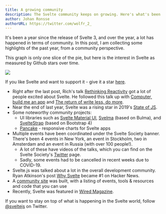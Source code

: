 ```yaml
---
title: A growing community
description: The Svelte community keeps on growing. Here's what's been happening over the past year.
author: Johan Ronsse
authorURL: https://twitter.com/wolfr_2_
---
```


It's been a year since the release of Svelte 3, and over the year, a lot has happened in terms of community. In this post, I am collecting some highlights of the past year, from a community perspective.

This graph is only one slice of the pie, but here is the interest in Svelte as measured by Github stars over time.

<img src="/blog/graph.png" style="max-width: 100%;">

If you like Svelte and want to support it - give it a star [here](https://github.com/sveltejs/svelte).

* Right after the last post, Rich's talk [Rethinking Reactivity](https://www.youtube.com/watch?v=AdNJ3fydeao) got a lot of people excited about Svelte. He followed this talk up with [Computer, build me an app](https://www.youtube.com/watch?v=qqt6YxAZoOc) and [The return of write less, do more](https://www.youtube.com/watch?v=BzX4aTRPzno).
* Near the end of last year, Svelte was a rising star in 2019's [State of JS](https://2019.stateofjs.com/front-end-frameworks/).
* Some noteworthy community projects:
    * UI libraries such as [Svelte Material UI](https://github.com/hperrin/svelte-material-ui), [Svelma](https://github.com/c0bra/svelma) (based on Bulma), and [SvelteStrap](https://github.com/bestguy/sveltestrap) (based on Bootstrap 4)
    * [Pancake](https://pancake-charts.surge.sh/) - responsive charts for Svelte apps
* Multiple events have been coordinated under the Svelte Society banner. There's been 4 events in New York, an event in Stockholm, two in Amsterdam and an event in Russia (with over 100 people!).
  * A lot of these have videos of the talks, which you can find on the Svelte Society's [Twitter](https://twitter.com/sveltesociety) page.
  * Sadly, some events had to be cancelled in recent weeks due to COVID-19.
* Svelte.js was talked about a lot in the overall development community. Ryan Atkinson's post [Why Svelte](https://github.com/feltcoop/why-svelte) became #1 on Hacker News.
* A [community site](https://svelte-community.netlify.com/) was built, with a listing of events, tools & resources and code that you can use
* Recently, Svelte was featured in [Wired Magazine](https://www.wired.com/story/javascript-framework-puts-web-pages-diet/).

If you want to stay on top of what is happening in the Svelte world, follow [@sveltejs](https://twitter.com/sveltejs) on Twitter.
